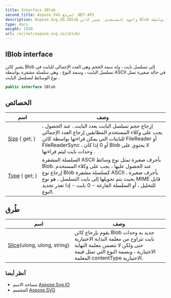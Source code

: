 ```yaml
---
title: Interface IBlob
second_title: Aspose.SVG لمرجع .NET API
description: Aspose.Svg.IO.IBlob واجهه المستخدم. يشير كائن Blob إلى تسلسل بايت  وله سمة الحجم وهي العدد الإجمالي للبايت في تسلسل البايت  وسمة النوع  وهي سلسلة مشفرة بواسطة ASCII في حالة صغيرة تمثل نوع الوسائط لتسلسل البايت .
type: docs
weight: 1920
url: /ar/net/aspose.svg.io/iblob/
---
```

## IBlob interface

يشير كائن Blob إلى تسلسل بايت ، وله سمة الحجم وهي العدد الإجمالي للبايت في تسلسل البايت ، وسمة النوع ، وهي سلسلة مشفرة بواسطة ASCII في حالة صغيرة تمثل نوع الوسائط لتسلسل البايت .

```csharp
public interface IBlob
```

## الخصائص

| اسم | وصف |
| --- | --- |
| [Size](../../aspose.svg.io/iblob/size/) { get; } | إرجاع حجم تسلسل البايت بعدد البايت . عند الحصول ، يجب على وكلاء المستخدم المطابقين إرجاع العدد الإجمالي للبايتات التي يمكن قراءتها بواسطة كائن FileReader أو FileReaderSync ، أو 0 إذا كان Blob لا يحتوي على وحدات بايت ليتم قراءتها . |
| [Type](../../aspose.svg.io/iblob/type/) { get; } | السلسلة المشفرة ASCII بأحرف صغيرة تمثل نوع وسائط Blob. عند الحصول عليها ، يجب على وكلاء المستخدم إرجاع نوع Blob كسلسلة مشفرة ASCII بأحرف صغيرة ، بحيث يتم تحويلها إلى بايت التسلسل ، هو نوع MIME قابل للتحليل ، أو السلسلة الفارغة - 0 بايت - إذا تعذر تحديد النوع. |

## طُرق

| اسم | وصف |
| --- | --- |
| [Slice](../../aspose.svg.io/iblob/slice/)(ulong, ulong, string) | يقوم بإرجاع كائن Blob جديد به وحدات بايت تتراوح من معلمة البداية الاختيارية حتى ولكن لا تتضمن معلمة النهاية الاختيارية ، وبسمة النوع التي تمثل قيمة المعلمة contentType الاختيارية. |

### أنظر أيضا

* مساحة الاسم [Aspose.Svg.IO](../../aspose.svg.io/)
* المجسم [Aspose.SVG](../../)


